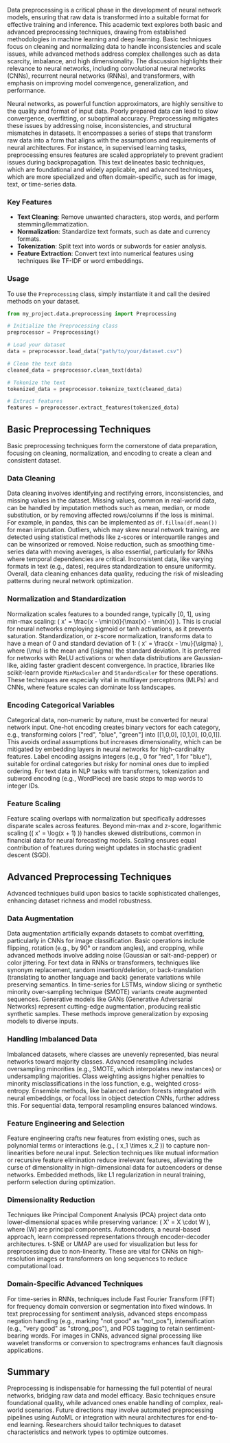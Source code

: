 
Data preprocessing is a critical phase in the development of neural network models, ensuring that raw data is transformed into a suitable format for effective training and inference. This academic text explores both basic and advanced preprocessing techniques, drawing from established methodologies in machine learning and deep learning. Basic techniques focus on cleaning and normalizing data to handle inconsistencies and scale issues, while advanced methods address complex challenges such as data scarcity, imbalance, and high dimensionality. The discussion highlights their relevance to neural networks, including convolutional neural networks (CNNs), recurrent neural networks (RNNs), and transformers, with emphasis on improving model convergence, generalization, and performance.

Neural networks, as powerful function approximators, are highly sensitive to the quality and format of input data. Poorly prepared data can lead to slow convergence, overfitting, or suboptimal accuracy. Preprocessing mitigates these issues by addressing noise, inconsistencies, and structural mismatches in datasets. It encompasses a series of steps that transform raw data into a form that aligns with the assumptions and requirements of neural architectures. For instance, in supervised learning tasks, preprocessing ensures features are scaled appropriately to prevent gradient issues during backpropagation. This text delineates basic techniques, which are foundational and widely applicable, and advanced techniques, which are more specialized and often domain-specific, such as for image, text, or time-series data.

### Key Features

- **Text Cleaning**: Remove unwanted characters, stop words, and perform stemming/lemmatization.
- **Normalization**: Standardize text formats, such as date and currency formats.
- **Tokenization**: Split text into words or subwords for easier analysis.
- **Feature Extraction**: Convert text into numerical features using techniques like TF-IDF or word embeddings.

### Usage

To use the `Preprocessing` class, simply instantiate it and call the desired methods on your dataset.

```python
from my_project.data.preprocessing import Preprocessing

# Initialize the Preprocessing class
preprocessor = Preprocessing()

# Load your dataset
data = preprocessor.load_data("path/to/your/dataset.csv")

# Clean the text data
cleaned_data = preprocessor.clean_text(data)

# Tokenize the text
tokenized_data = preprocessor.tokenize_text(cleaned_data)

# Extract features
features = preprocessor.extract_features(tokenized_data)
```

## Basic Preprocessing Techniques

Basic preprocessing techniques form the cornerstone of data preparation, focusing on cleaning, normalization, and encoding to create a clean and consistent dataset.

### Data Cleaning

Data cleaning involves identifying and rectifying errors, inconsistencies, and missing values in the dataset. Missing values, common in real-world data, can be handled by imputation methods such as mean, median, or mode substitution, or by removing affected rows/columns if the loss is minimal. For example, in pandas, this can be implemented as `df.fillna(df.mean())` for mean imputation. Outliers, which may skew neural network training, are detected using statistical methods like z-scores or interquartile ranges and can be winsorized or removed. Noise reduction, such as smoothing time-series data with moving averages, is also essential, particularly for RNNs where temporal dependencies are critical. Inconsistent data, like varying formats in text (e.g., dates), requires standardization to ensure uniformity. Overall, data cleaning enhances data quality, reducing the risk of misleading patterns during neural network optimization.

### Normalization and Standardization

Normalization scales features to a bounded range, typically [0, 1], using min-max scaling: \( x' = \frac{x - \min(x)}{\max(x) - \min(x)} \). This is crucial for neural networks employing sigmoid or tanh activations, as it prevents saturation. Standardization, or z-score normalization, transforms data to have a mean of 0 and standard deviation of 1: \( x' = \frac{x - \mu}{\sigma} \), where \(\mu\) is the mean and \(\sigma\) the standard deviation. It is preferred for networks with ReLU activations or when data distributions are Gaussian-like, aiding faster gradient descent convergence. In practice, libraries like scikit-learn provide `MinMaxScaler` and `StandardScaler` for these operations. These techniques are especially vital in multilayer perceptrons (MLPs) and CNNs, where feature scales can dominate loss landscapes.

### Encoding Categorical Variables

Categorical data, non-numeric by nature, must be converted for neural network input. One-hot encoding creates binary vectors for each category, e.g., transforming colors ["red", "blue", "green"] into [[1,0,0], [0,1,0], [0,0,1]]. This avoids ordinal assumptions but increases dimensionality, which can be mitigated by embedding layers in neural networks for high-cardinality features. Label encoding assigns integers (e.g., 0 for "red", 1 for "blue"), suitable for ordinal categories but risky for nominal ones due to implied ordering. For text data in NLP tasks with transformers, tokenization and subword encoding (e.g., WordPiece) are basic steps to map words to integer IDs.

### Feature Scaling

Feature scaling overlaps with normalization but specifically addresses disparate scales across features. Beyond min-max and z-score, logarithmic scaling (\( x' = \log(x + 1) \)) handles skewed distributions, common in financial data for neural forecasting models. Scaling ensures equal contribution of features during weight updates in stochastic gradient descent (SGD).

## Advanced Preprocessing Techniques

Advanced techniques build upon basics to tackle sophisticated challenges, enhancing dataset richness and model robustness.

### Data Augmentation

Data augmentation artificially expands datasets to combat overfitting, particularly in CNNs for image classification. Basic operations include flipping, rotation (e.g., by 90° or random angles), and cropping, while advanced methods involve adding noise (Gaussian or salt-and-pepper) or color jittering. For text data in RNNs or transformers, techniques like synonym replacement, random insertion/deletion, or back-translation (translating to another language and back) generate variations while preserving semantics. In time-series for LSTMs, window slicing or synthetic minority over-sampling technique (SMOTE) variants create augmented sequences. Generative models like GANs (Generative Adversarial Networks) represent cutting-edge augmentation, producing realistic synthetic samples. These methods improve generalization by exposing models to diverse inputs.

### Handling Imbalanced Data

Imbalanced datasets, where classes are unevenly represented, bias neural networks toward majority classes. Advanced resampling includes oversampling minorities (e.g., SMOTE, which interpolates new instances) or undersampling majorities. Class weighting assigns higher penalties to minority misclassifications in the loss function, e.g., weighted cross-entropy. Ensemble methods, like balanced random forests integrated with neural embeddings, or focal loss in object detection CNNs, further address this. For sequential data, temporal resampling ensures balanced windows.

### Feature Engineering and Selection

Feature engineering crafts new features from existing ones, such as polynomial terms or interactions (e.g., \( x_1 \times x_2 \)) to capture non-linearities before neural input. Selection techniques like mutual information or recursive feature elimination reduce irrelevant features, alleviating the curse of dimensionality in high-dimensional data for autoencoders or dense networks. Embedded methods, like L1 regularization in neural training, perform selection during optimization.

### Dimensionality Reduction

Techniques like Principal Component Analysis (PCA) project data onto lower-dimensional spaces while preserving variance: \( X' = X \cdot W \), where \(W\) are principal components. Autoencoders, a neural-based approach, learn compressed representations through encoder-decoder architectures. t-SNE or UMAP are used for visualization but less for preprocessing due to non-linearity. These are vital for CNNs on high-resolution images or transformers on long sequences to reduce computational load.

### Domain-Specific Advanced Techniques

For time-series in RNNs, techniques include Fast Fourier Transform (FFT) for frequency domain conversion or segmentation into fixed windows. In text preprocessing for sentiment analysis, advanced steps encompass negation handling (e.g., marking "not good" as "not_pos"), intensification (e.g., "very good" as "strong_pos"), and POS tagging to retain sentiment-bearing words. For images in CNNs, advanced signal processing like wavelet transforms or conversion to spectrograms enhances fault diagnosis applications.

## Summary

Preprocessing is indispensable for harnessing the full potential of neural networks, bridging raw data and model efficacy. Basic techniques ensure foundational quality, while advanced ones enable handling of complex, real-world scenarios. Future directions may involve automated preprocessing pipelines using AutoML or integration with neural architectures for end-to-end learning. Researchers should tailor techniques to dataset characteristics and network types to optimize outcomes.